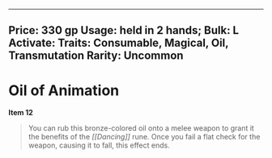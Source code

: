 
---
Price: 330 gp
Usage: held in 2 hands;
Bulk: L
Activate: 
Traits: Consumable, Magical, Oil, Transmutation
Rarity: Uncommon
---

# Oil of Animation

**Item 12**

> You can rub this bronze-colored oil onto a melee weapon to grant it the benefits of the *[[Dancing]]* rune. Once you fail a flat check for the weapon, causing it to fall, this effect ends.
